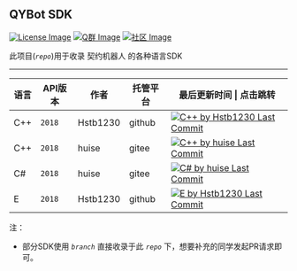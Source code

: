 QYBot SDK
---
[![License Image]](LICENSE)
[![Q群 Image]][Q群]
[![社区 Image]][社区]

此项目(_`repo`_)用于收录 契约机器人 的各种语言SDK

---

| 语言 | API版本 | 作者 | 托管平台 | 最后更新时间 \| 点击跳转 |
| --- | --- | --- | --- | --- |
| C++ | `2018` | Hstb1230 | github | [![C++ by Hstb1230 Last Commit]][tree/cpp] |
| C++ | `2018` | huise | gitee | [![C++ by huise Last Commit]][shangg/QYSDK-VC] |
| C# | `2018` | huise | gitee | [![C# by huise Last Commit]][shangg/QYSDK-NET] |
| E | `2018` | Hstb1230 | github | [![E by Hstb1230 Last Commit]][tree/e] |

注：
* 部分SDK使用 _`branch`_ 直接收录于此 _`repo`_ 下，想要补充的同学发起PR请求即可。

[License Image]: https://shields.proxy.1sls.cn/github/license/Hstb1230/qybot-sdk.svg "LICENSE"
[Q群 Image]: https://img.shields.io/badge/Q%20%E7%BE%A4-529483966-orange.svg "Q群"
[Q群]: https://jq.qq.com/?_wv=1027&k=5McnWRW
[社区 Image]: https://shields.proxy.1sls.cn/badge/%E7%A4%BE%E5%8C%BA-qyue.cc-blue.svg?233 "社区"
[社区]: https://qyue.cc

[C++ by Hstb1230 Last Commit]: https://shields.proxy.1sls.cn/github/last-commit/Hstb1230/qybot-sdk/cpp "tree/cpp"
[E by Hstb1230 Last Commit]: https://shields.proxy.1sls.cn/github/last-commit/Hstb1230/qybot-sdk/e "tree/e"
[C++ by huise Last Commit]: https://shields.proxy.1sls.cn/badge/Last%20Commit-2019.02-blue "shangg/QYSDK-VC"
[C# by huise Last Commit]: https://shields.proxy.1sls.cn/badge/Last%20Commit-2019.02-blue "shangg/QYSDK-NET"

[tree/cpp]: https://github.com/Hstb1230/qybot-sdk/tree/cpp
[shangg/QYSDK-VC]: https://gitee.com/shangg/QYSDK-VC
[shangg/QYSDK-NET]: https://gitee.com/shangg/QYSDK-NET
[tree/e]: https://github.com/Hstb1230/qybot-sdk/tree/e
